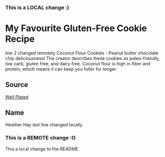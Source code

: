 ### This is a LOCAL change :)
# My Favourite Gluten-Free Cookie Recipe
line 2 changed remotely
Coconut Flour Cookies - Peanut butter chocolate chip deliciousness! 
The creator describes these cookies as paleo-friendly, low carb, gluten free, and dairy free. Coconut flour is high in fiber and protein, which means it can keep you fuller for longer.

## Source
[Well Plated](https://www.wellplated.com/coconut-flour-cookies/)

## Name
Heather Hay
last line changed locally
### This is a REMOTE change :O

This a local change to the README